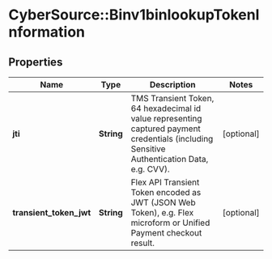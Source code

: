 # CyberSource::Binv1binlookupTokenInformation

## Properties
Name | Type | Description | Notes
------------ | ------------- | ------------- | -------------
**jti** | **String** | TMS Transient Token, 64 hexadecimal id value representing captured payment credentials (including Sensitive Authentication Data, e.g. CVV).  | [optional] 
**transient_token_jwt** | **String** | Flex API Transient Token encoded as JWT (JSON Web Token), e.g. Flex microform or Unified Payment checkout result.  | [optional] 


